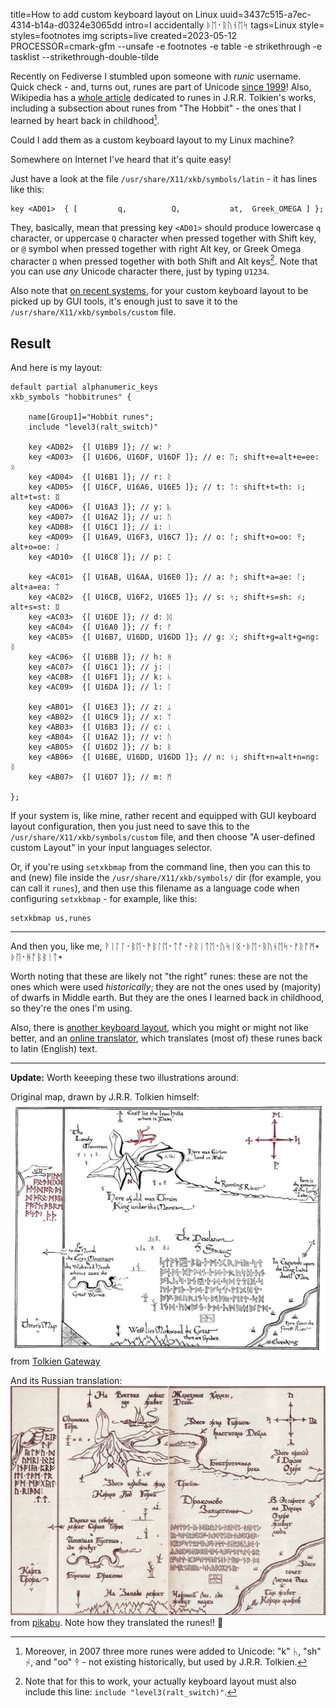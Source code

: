 title=How to add custom keyboard layout on Linux
uuid=3437c515-a7ec-4314-b14a-d0324e3065dd
intro=I accidentally ᚦᛖ᛫ᚱᚢᚾᛖᛋ
tags=Linux
style=
styles=footnotes img
scripts=live
created=2023-05-12
PROCESSOR=cmark-gfm --unsafe -e footnotes -e table -e strikethrough -e tasklist --strikethrough-double-tilde

Recently on Fediverse I stumbled upon someone with _runic_ username.
Quick check - and, turns out, runes are part of Unicode [since 1999][runes-wiki]!
Also, Wikipedia has a [whole article][hru-wiki] dedicated to runes in J.R.R. Tolkien's works,
including a subsection about runes from "The Hobbit" -
the ones that I learned by heart back in childhood[^1].

[runes-wiki]: https://en.wikipedia.org/wiki/Runic_(Unicode_block)
[hru-wiki]: https://en.wikipedia.org/wiki/Cirth#Runes_from_The_Hobbit
[^1]: Moreover, in 2007 three more runes were added to Unicode: "k" ᛱ, "sh" ᛲ, and "oo" ᛳ -
not existing historically, but used by J.R.R. Tolkien.

Could I add them as a custom keyboard layout to my Linux machine?

Somewhere on Internet I've heard that it's quite easy!

Just have a look at the file `/usr/share/X11/xkb/symbols/latin` -
it has lines like this:

	key <AD01>  { [         q,          Q,           at,  Greek_OMEGA ] };

They, basically, mean that pressing key `<AD01>` should produce lowercase `q` character,
or uppercase `Q` character when pressed together with Shift key,
or `@` symbol when pressed together with right Alt key,
or Greek Omega character `Ω` when pressed together with both Shift and Alt keys[^2].
Note that you can use _any_ Unicode character there,
just by typing `U1234`.

[^2]: Note that for this to work,
your actually keyboard layout must also include this line:
`include "level3(ralt_switch)"`.

Also note that [on recent systems][custom-blog],
for your custom keyboard layout to be picked up by GUI tools,
it's enough just to save it to the `/usr/share/X11/xkb/symbols/custom` file.

[custom-blog]: http://who-t.blogspot.com/2021/02/a-pre-supplied-custom-keyboard-layout.html

Result
------

And here is my layout:

	default partial alphanumeric_keys
	xkb_symbols "hobbitrunes" {

	    name[Group1]="Hobbit runes";
	    include "level3(ralt_switch)"

	    key <AD02>  {[ U16B9 ]}; // w: ᚹ
	    key <AD03>  {[ U16D6, U16DF, U16DF ]}; // e: ᛖ; shift+e=alt+e=ee: ᛟ
	    key <AD04>  {[ U16B1 ]}; // r: ᚱ
	    key <AD05>  {[ U16CF, U16A6, U16E5 ]}; // t: ᛏ: shift+t=th: ᚦ; alt+t=st: ᛥ
	    key <AD06>  {[ U16A3 ]}; // y: ᚣ
	    key <AD07>  {[ U16A2 ]}; // u: ᚢ
	    key <AD08>  {[ U16C1 ]}; // i: ᛁ
	    key <AD09>  {[ U16A9, U16F3, U16C7 ]}; // o: ᚩ; shift+o=oo: ᛳ; alt+o=oe: ᛇ
	    key <AD10>  {[ U16C8 ]}; // p: ᛈ

	    key <AC01>  {[ U16AB, U16AA, U16E0 ]}; // a: ᚫ; shift+a=ae: ᚪ; alt+a=ea: ᛠ
	    key <AC02>  {[ U16CB, U16F2, U16E5 ]}; // s: ᛋ; shift+s=sh: ᛲ; alt+s=st: ᛥ
	    key <AC03>  {[ U16DE ]}; // d: ᛞ
	    key <AC04>  {[ U16A0 ]}; // f: ᚠ
	    key <AC05>  {[ U16B7, U16DD, U16DD ]}; // g: ᚷ; shift+g=alt+g=ng: ᛝ
	    key <AC06>  {[ U16BB ]}; // h: ᚻ
	    key <AC07>  {[ U16C1 ]}; // j: ᛁ
	    key <AC08>  {[ U16F1 ]}; // k: ᛱ
	    key <AC09>  {[ U16DA ]}; // l: ᛚ

	    key <AB01>  {[ U16E3 ]}; // z: ᛣ
	    key <AB02>  {[ U16C9 ]}; // x: ᛉ
	    key <AB03>  {[ U16B3 ]}; // c: ᚳ
	    key <AB04>  {[ U16A2 ]}; // v: ᚢ
	    key <AB05>  {[ U16D2 ]}; // b: ᛒ
	    key <AB06>  {[ U16BE, U16DD, U16DD ]}; // n: ᚾ; shift+n=alt+n=ng: ᛝ
	    key <AB07>  {[ U16D7 ]}; // m: ᛗ

	};

If your system is, like mine, rather recent and equipped with GUI keyboard layout configuration,
then you just need to save this to the `/usr/share/X11/xkb/symbols/custom` file,
and then choose "A user-defined custom Layout" in your input languages selector.

Or, if you're using `setxkbmap` from the command line,
then you can this to and (new) file inside the `/usr/share/X11/xkb/symbols/` dir
(for example, you can call it `runes`),
and then use this filename as a language code when configuring `setxkbmap` -
for example, like this:

	setxkbmap us,runes

----

And then you, like me,
ᚹᛁᛚᛚ᛫ᛒᛖ᛫ᚫᛒᛚᛖ᛫ᛏᚩ᛫ᚹᚱᛁᛏᛖ᛫ᚢᛋᛁᛝ᛫ᚦᛖ᛫ᚱᚢᚾᛖᛋ᛫ᚠᚱᚩᛗ᛭ᚦᛖ᛫ᚻᚩᛒᛒᛁᛏ᛭

Worth noting that these are likely not "the right" runes:
these are not the ones which were used _historically_;
they are not the ones used by (majority) of dwarfs in Middle earth.
But they are the ones I learned back in childhood,
so they're the ones I'm using.

Also, there is [another keyboard layout][futhorc],
which you might or might not like better,
and an [online translator][trans],
which translates (most of) these runes back to latin (English) text.

[futhorc]: https://github.com/osakared/futhorc-keyboard-linux
[trans]: https://valhyr.com/pages/rune-translator

----

**Update:** Worth keeeping these two illustrations around:

Original map, drawn by J.R.R. Tolkien himself:
![Thrors map](i-accidentally-the-runes-Thrors_map.jpg)
from [Tolkien Gateway](https://tolkiengateway.net/wiki/File:J.R.R._Tolkien_-_Thror%27s_map.jpg)

And its Russian translation:
![karta Trora](i-accidentally-the-runes-karta-Trora.jpg)
from [pikabu](https://pikabu.ru/story/karta_trora_9840645).
Note how they translated the runes!! 🤯

